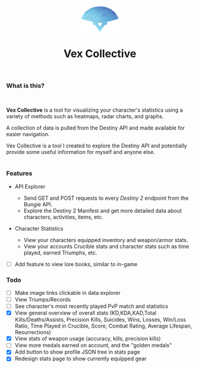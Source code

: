 <div align="center">
  <br>
  <img src="public/logo.png" width="100">
  <h1>Vex Collective</h1>
  <br>
</div>

### What is this?

<br>

**Vex Collective** is a tool for visualizing your character's statistics using a variety of methods such as heatmaps, radar charts, and graphs.

A collection of data is pulled from the Destiny API and made available for easier navigation.

Vex Collective is a tool I created to explore the Destiny API and potentially provide some useful information for myself and anyone else.

<h1></h1>

### Features

- API Explorer
  - Send GET and POST requests to every _Destiny 2_ endpoint from the Bungie API.
  - Explore the Destiny 2 Manifest and get more detailed data about characters, activities, items, etc.
- Character Statistics

  - View your characters equipped inventory and weapon/armor stats.
  - View your accounts Crucible stats and character stats such as time played, earned Triumphs, etc.

- [ ] Add feature to view lore books, similar to in-game

### Todo

- [ ] Make image links clickable in data explorer
- [ ] View Triumps/Records
- [ ] See character's most recently played PvP match and statistics
- [x] View general overview of overall stats (KD,KDA,KAD,Total Kills/Deaths/Assists, Precision Kills, Suicides, Wins, Losses, Win/Loss Ratio, Time Played in Crucible, Score, Combat Rating, Average Lifespan, Resurrections)
- [x] View stats of weapon usage (accuracy, kills, precision kills)
- [ ] View more medals earned on account, and the "golden medals"
- [x] Add button to show profile JSON tree in stats page
- [x] Redesign stats page to show currently equipped gear
